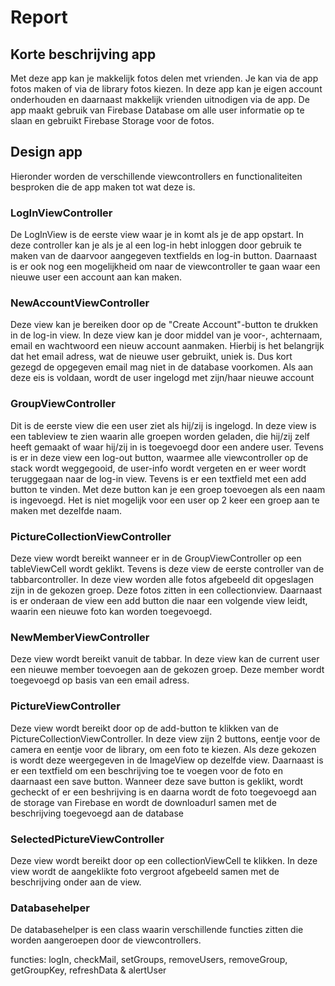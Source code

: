 # Report

## Korte beschrijving app

Met deze app kan je makkelijk fotos delen met vrienden. Je kan via de app fotos maken of via de library fotos kiezen. In deze app kan je eigen account onderhouden en daarnaast makkelijk vrienden uitnodigen via de app. De app maakt gebruik van Firebase Database om alle user informatie op te slaan en gebruikt Firebase Storage voor de fotos.

## Design app
Hieronder worden de verschillende viewcontrollers en functionaliteiten besproken die de app maken tot wat deze is.

### LogInViewController
De LogInView is de eerste view waar je in komt als je de app opstart. In deze controller kan je als je al een log-in hebt inloggen door gebruik te maken van de daarvoor aangegeven textfields en log-in button. Daarnaast is er ook nog een mogelijkheid om naar de viewcontroller te gaan waar een nieuwe user een account aan kan maken.

### NewAccountViewController
Deze view kan je bereiken door op de "Create Account"-button te drukken in de log-in view. In deze view kan je door middel van je voor-, achternaam, email en wachtwoord een nieuw account aanmaken. Hierbij is het belangrijk dat het email adress, wat de nieuwe user gebruikt, uniek is. Dus kort gezegd de opgegeven email mag niet in de database voorkomen. Als aan deze eis is voldaan, wordt de user ingelogd met zijn/haar nieuwe account

### GroupViewController
Dit is de eerste view die een user ziet als hij/zij is ingelogd. In deze view is een tableview te zien waarin alle groepen worden geladen, die hij/zij zelf heeft gemaakt of waar hij/zij in is toegevoegd door een andere user. Tevens is er in deze view een log-out button, waarmee alle viewcontroller op de stack wordt weggegooid, de user-info wordt vergeten en er weer wordt teruggegaan naar de log-in view. Tevens is er een textfield met een add button te vinden. Met deze button kan je een groep toevoegen als een naam is ingevoegd. Het is niet mogelijk voor een user op 2 keer een groep aan te maken met dezelfde naam.

### PictureCollectionViewController
Deze view wordt bereikt wanneer er in de GroupViewController op een tableViewCell wordt geklikt. Tevens is deze view de eerste controller van de tabbarcontroller. In deze view worden alle fotos afgebeeld dit opgeslagen zijn in de gekozen groep. Deze fotos zitten in een collectionview. Daarnaast is er onderaan de view een add button die naar een volgende view leidt, waarin een nieuwe foto kan worden toegevoegd.

### NewMemberViewController
Deze view wordt bereikt vanuit de tabbar. In deze view kan de current user een nieuwe member toevoegen aan de gekozen groep. Deze member wordt toegevoegd op basis van een email adress.

### PictureViewController
Deze view wordt bereikt door op de add-button te klikken van de PictureCollectionViewController. In deze view zijn 2 buttons, eentje voor de camera en eentje voor de library, om een foto te kiezen. Als deze gekozen is wordt deze weergegeven in de ImageView op dezelfde view. Daarnaast is er een textfield om een beschrijving toe te voegen voor de foto en daarnaast een save button. Wanneer deze save button is geklikt, wordt gecheckt of er een beshrijving is en daarna wordt de foto toegevoegd aan de storage van Firebase en wordt de downloadurl samen met de beschrijving toegevoegd aan de database

### SelectedPictureViewController
Deze view wordt bereikt door op een collectionViewCell te klikken. In deze view wordt de aangeklikte foto vergroot afgebeeld samen met de beschrijving onder aan de view.

### Databasehelper
De databasehelper is een class waarin verschillende functies zitten die worden aangeroepen door de viewcontrollers.

functies: logIn, checkMail, setGroups, removeUsers, removeGroup, getGroupKey, refreshData & alertUser

